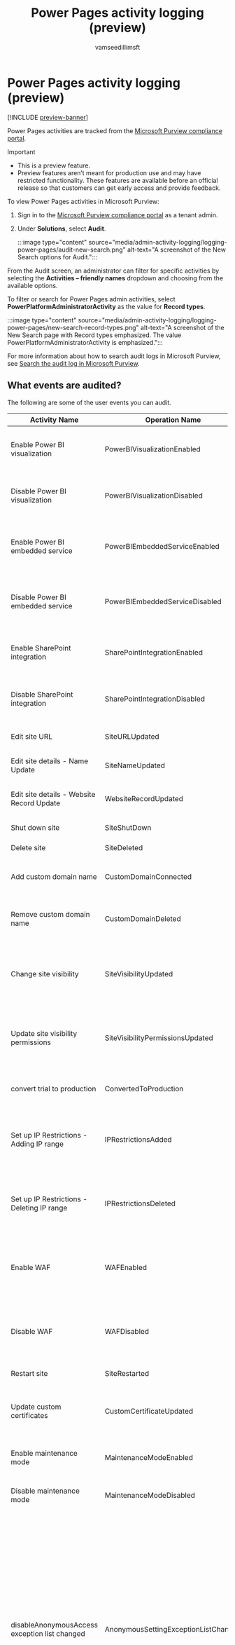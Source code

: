 ﻿---
title: Power Pages activity logging (preview)
description: Learn how to view Power Pages logs in the Microsoft Purview compliance portal.
ms.topic: conceptual
ms.date: 12/22/2023
author: vamseedillimsft
ms.subservice: admin
ms.author: vamseedilli
ms.reviewer: dmartens 
search.audienceType: 
  - admin
---

# Power Pages activity logging (preview)

[!INCLUDE [preview-banner](~/../shared-content/shared/preview-includes/preview-banner.md)]

Power Pages activities are tracked from the [Microsoft Purview compliance portal](/purview/purview).

> [!IMPORTANT]
> - This is a preview feature.
> - Preview features aren’t meant for production use and may have restricted functionality. These features are available before an official release so that customers can get early access and provide feedback.

To view Power Pages activities in Microsoft Purview:

1. Sign in to the [Microsoft Purview compliance portal](https://compliance.microsoft.com/) as a tenant admin.

1. Under **Solutions**, select **Audit**.

    :::image type="content" source="media/admin-activity-logging/logging-power-pages/audit-new-search.png" alt-text="A screenshot of the New Search options for Audit.":::

From the Audit screen, an administrator can filter for specific activities by selecting the **Activities – friendly names** dropdown and choosing from the available options.

To filter or search for Power Pages admin activities, select **PowerPlatformAdministratorActivity** as the value for **Record types**. 

:::image type="content" source="media/admin-activity-logging/logging-power-pages/new-search-record-types.png" alt-text="A screenshot of the New Search page with Record types emphasized. The value PowerPlatformAdministratorActivity is emphasized.":::

For more information about how to search audit logs in Microsoft Purview, see [Search the audit log in Microsoft Purview](/purview/audit-new-search#get-started-with-audit-new-search). 

## What events are audited?

The following are some of the user events you can audit.

| **Activity Name**                              | **Operation Name**                     | **Description**                                                               |
|------------------------------------------------|----------------------------------------|-------------------------------------------------------------------------------|
| Enable Power BI visualization                  | PowerBIVisualizationEnabled            | When Power BI visualization is enabled for the site                           |
| Disable Power BI visualization                 | PowerBIVisualizationDisabled           | When Power BI visualization is disabled for the site                          |
| Enable Power BI embedded service               | PowerBIEmbeddedServiceEnabled          | When Power BI embedded service is enabled for the site                        |
| Disable Power BI embedded service              | PowerBIEmbeddedServiceDisabled         | When Power BI embedded service is disabled for the site                       |
| Enable SharePoint integration                  | SharePointIntegrationEnabled           | When SharePoint integration is enabled for the site                           |
| Disable SharePoint integration                 | SharePointIntegrationDisabled          | When SharePoint integration is enabled for the site                           |
| Edit site URL                                  | SiteURLUpdated                         | When site URL is changed                                                      |
| Edit site details - Name Update                | SiteNameUpdated                        | When site name is changed                                                     |
| Edit site details - Website Record Update      | WebsiteRecordUpdated                   | When website record is updated                                                |
| Shut down site                                 | SiteShutDown                           | When site is shut down                                                        |
| Delete site                                    | SiteDeleted                            | Site is deleted                                                               |
| Add custom domain name                         | CustomDomainConnected                  | When site is connected to a custom domain                                     |
| Remove custom domain name                      | CustomDomainDeleted                    | When custom domain is removed from the site                             |
| Change site visibility                         | SiteVisibilityUpdated                  | When site visibility is changed (private to public, or public to private)     |
| Update site visibility permissions             | SiteVisibilityPermissionsUpdated       | When site visibility permissions (who can change site visibility) are updated |
| convert trial to production                    | ConvertedToProduction                  | When site is converted from trial to production                               |
| Set up IP Restrictions - Adding IP range       | IPRestrictionsAdded                    | When a new range of IP addresses are added which can access the site          |
| Set up IP Restrictions - Deleting IP range     | IPRestrictionsDeleted                  | When a new range of IP addresses are deleted which can access the site        |
| Enable WAF                                     | WAFEnabled                             | When AFD (Azure Front Door) Web Application Firewall for security is enabled  |
| Disable WAF                                    | WAFDisabled                            | When AFD (Azure Front Door) Web Application Firewall for security is disabled |
| Restart site                                   | SiteRestarted                          | When site is restarted                                                        |
| Update custom certificates                     | CustomCertificateUpdated               | When a custom certificate associated with the site is updated                 |
| Enable maintenance mode                        | MaintenanceModeEnabled                 | When site is put in maintenance mode                                          |
| Disable maintenance mode                       | MaintenanceModeDisabled                | When site if taken off of maintenance mode                                    |
| disableAnonymousAccess exception list changed | AnonymousSettingExceptionListChanged | When anonymous access governance control is changed<br /><br />These operations take time to complete from the point they're initiated. The audit logs are captured when the action is initiated. It isn't necessary that the action is successfully completed.                           |

### See also

- [Search the audit log in Microsoft Purview](/purview/audit-new-search#get-started-with-audit-new-search)
- [View Power Platform administrative logs in Microsoft Purview (preview)](admin-activity-logging.md)
